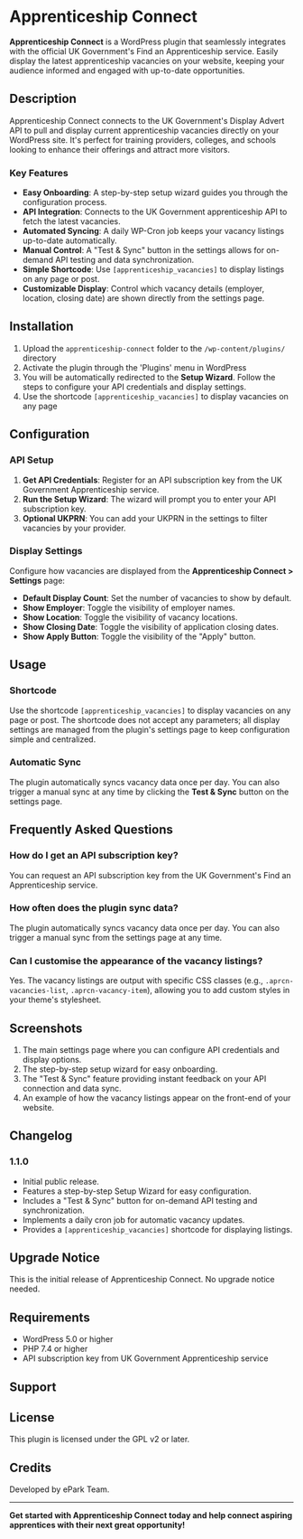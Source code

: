 # Apprenticeship Connect

**Apprenticeship Connect** is a WordPress plugin that seamlessly integrates with the official UK Government's Find an Apprenticeship service. Easily display the latest apprenticeship vacancies on your website, keeping your audience informed and engaged with up-to-date opportunities.
## Description

Apprenticeship Connect connects to the UK Government's Display Advert API to pull and display current apprenticeship vacancies directly on your WordPress site. It's perfect for training providers, colleges, and schools looking to enhance their offerings and attract more visitors.

### Key Features

- **Easy Onboarding**: A step-by-step setup wizard guides you through the configuration process.
- **API Integration**: Connects to the UK Government apprenticeship API to fetch the latest vacancies.
- **Automated Syncing**: A daily WP-Cron job keeps your vacancy listings up-to-date automatically.
- **Manual Control**: A "Test & Sync" button in the settings allows for on-demand API testing and data synchronization.
- **Simple Shortcode**: Use `[apprenticeship_vacancies]` to display listings on any page or post.
- **Customizable Display**: Control which vacancy details (employer, location, closing date) are shown directly from the settings page.

## Installation

1. Upload the `apprenticeship-connect` folder to the `/wp-content/plugins/` directory
2. Activate the plugin through the 'Plugins' menu in WordPress
3. You will be automatically redirected to the **Setup Wizard**. Follow the steps to configure your API credentials and display settings.
4. Use the shortcode `[apprenticeship_vacancies]` to display vacancies on any page

## Configuration

### API Setup

1.  **Get API Credentials**: Register for an API subscription key from the UK Government Apprenticeship service.
2.  **Run the Setup Wizard**: The wizard will prompt you to enter your API subscription key.
3.  **Optional UKPRN**: You can add your UKPRN in the settings to filter vacancies by your provider.

### Display Settings

Configure how vacancies are displayed from the **Apprenticeship Connect > Settings** page:

- **Default Display Count**: Set the number of vacancies to show by default.
- **Show Employer**: Toggle the visibility of employer names.
- **Show Location**: Toggle the visibility of vacancy locations.
- **Show Closing Date**: Toggle the visibility of application closing dates.
- **Show Apply Button**: Toggle the visibility of the "Apply" button.

## Usage

### Shortcode

Use the shortcode `[apprenticeship_vacancies]` to display vacancies on any page or post. The shortcode does not accept any parameters; all display settings are managed from the plugin's settings page to keep configuration simple and centralized.

### Automatic Sync

The plugin automatically syncs vacancy data once per day. You can also trigger a manual sync at any time by clicking the **Test & Sync** button on the settings page.

## Frequently Asked Questions

### How do I get an API subscription key?

You can request an API subscription key from the UK Government's Find an Apprenticeship service.

### How often does the plugin sync data?

The plugin automatically syncs vacancy data once per day. You can also trigger a manual sync from the settings page at any time.

### Can I customise the appearance of the vacancy listings?

Yes. The vacancy listings are output with specific CSS classes (e.g., `.aprcn-vacancies-list`, `.aprcn-vacancy-item`), allowing you to add custom styles in your theme's stylesheet.

## Screenshots

1.  The main settings page where you can configure API credentials and display options.
2.  The step-by-step setup wizard for easy onboarding.
3.  The "Test & Sync" feature providing instant feedback on your API connection and data sync.
4.  An example of how the vacancy listings appear on the front-end of your website.

## Changelog

### 1.1.0
- Initial public release.
- Features a step-by-step Setup Wizard for easy configuration.
- Includes a "Test & Sync" button for on-demand API testing and synchronization.
- Implements a daily cron job for automatic vacancy updates.
- Provides a `[apprenticeship_vacancies]` shortcode for displaying listings.

## Upgrade Notice

This is the initial release of Apprenticeship Connect. No upgrade notice needed.

## Requirements

- WordPress 5.0 or higher
- PHP 7.4 or higher
- API subscription key from UK Government Apprenticeship service

## Support

## License

This plugin is licensed under the GPL v2 or later.

## Credits

Developed by ePark Team.

---

**Get started with Apprenticeship Connect today and help connect aspiring apprentices with their next great opportunity!** 